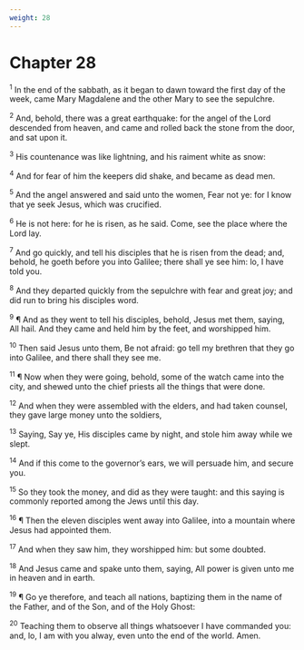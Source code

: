```yaml
---
weight: 28
---
```


# Chapter 28

<sup>1</sup> In the end of the sabbath, as it began to dawn toward the first day of the week, came Mary Magdalene and the other Mary to see the sepulchre. 

<sup>2</sup> And, behold, there was a great earthquake: for the angel of the Lord descended from heaven, and came and rolled back the stone from the door, and sat upon it. 

<sup>3</sup> His countenance was like lightning, and his raiment white as snow: 

<sup>4</sup> And for fear of him the keepers did shake, and became as dead men. 

<sup>5</sup> And the angel answered and said unto the women, Fear not ye: for I know that ye seek Jesus, which was crucified. 

<sup>6</sup> He is not here: for he is risen, as he said. Come, see the place where the Lord lay. 

<sup>7</sup> And go quickly, and tell his disciples that he is risen from the dead; and, behold, he goeth before you into Galilee; there shall ye see him: lo, I have told you. 

<sup>8</sup> And they departed quickly from the sepulchre with fear and great joy; and did run to bring his disciples word. 

<sup>9</sup> ¶ And as they went to tell his disciples, behold, Jesus met them, saying, All hail. And they came and held him by the feet, and worshipped him. 

<sup>10</sup> Then said Jesus unto them, Be not afraid: go tell my brethren that they go into Galilee, and there shall they see me. 

<sup>11</sup> ¶ Now when they were going, behold, some of the watch came into the city, and shewed unto the chief priests all the things that were done. 

<sup>12</sup> And when they were assembled with the elders, and had taken counsel, they gave large money unto the soldiers, 

<sup>13</sup> Saying, Say ye, His disciples came by night, and stole him away while we slept. 

<sup>14</sup> And if this come to the governor’s ears, we will persuade him, and secure you. 

<sup>15</sup> So they took the money, and did as they were taught: and this saying is commonly reported among the Jews until this day. 

<sup>16</sup> ¶ Then the eleven disciples went away into Galilee, into a mountain where Jesus had appointed them. 

<sup>17</sup> And when they saw him, they worshipped him: but some doubted. 

<sup>18</sup> And Jesus came and spake unto them, saying, All power is given unto me in heaven and in earth. 

<sup>19</sup> ¶ Go ye therefore, and teach all nations, baptizing them in the name of the Father, and of the Son, and of the Holy Ghost: 

<sup>20</sup> Teaching them to observe all things whatsoever I have commanded you: and, lo, I am with you alway, even unto the end of the world. Amen. 

